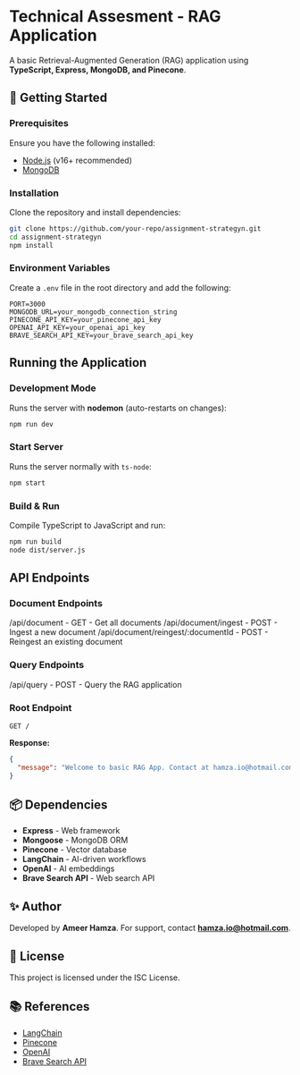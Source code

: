 # Technical Assesment - RAG Application

A basic Retrieval-Augmented Generation (RAG) application using **TypeScript, Express, MongoDB, and Pinecone**.

## 🚀 Getting Started

### Prerequisites

Ensure you have the following installed:

- [Node.js](https://nodejs.org/) (v16+ recommended)
- [MongoDB](https://www.mongodb.com/)

### Installation

Clone the repository and install dependencies:

```sh
git clone https://github.com/your-repo/assignment-strategyn.git
cd assignment-strategyn
npm install
```

### Environment Variables

Create a `.env` file in the root directory and add the following:

```env
PORT=3000
MONGODB_URL=your_mongodb_connection_string
PINECONE_API_KEY=your_pinecone_api_key
OPENAI_API_KEY=your_openai_api_key
BRAVE_SEARCH_API_KEY=your_brave_search_api_key
```

## Running the Application

### Development Mode

Runs the server with **nodemon** (auto-restarts on changes):

```sh
npm run dev
```

### Start Server

Runs the server normally with `ts-node`:

```sh
npm start
```

### Build & Run

Compile TypeScript to JavaScript and run:

```sh
npm run build
node dist/server.js
```

## API Endpoints

### Document Endpoints

/api/document - GET - Get all documents
/api/document/ingest - POST - Ingest a new document
/api/document/reingest/:documentId - POST - Reingest an existing document

### Query Endpoints

/api/query - POST - Query the RAG application

### Root Endpoint

```http
GET /
```

**Response:**

```json
{
  "message": "Welcome to basic RAG App. Contact at hamza.io@hotmail.com for support."
}
```

## 📦 Dependencies

- **Express** - Web framework
- **Mongoose** - MongoDB ORM
- **Pinecone** - Vector database
- **LangChain** - AI-driven workflows
- **OpenAI** - AI embeddings
- **Brave Search API** - Web search API

## ✨ Author

Developed by **Ameer Hamza**. For support, contact [**hamza.io@hotmail.com**](mailto:hamza.io@hotmail.com).

## 📜 License

This project is licensed under the ISC License.

## 📚 References

- [LangChain](https://langchain.js.org/)
- [Pinecone](https://www.pinecone.io/)
- [OpenAI](https://platform.openai.com/docs/guides/retrieval-augmented-generation)
- [Brave Search API](https://docs.search.brave.com/)
